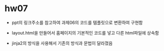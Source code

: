 # hw07

- ppt의 링크주소를 참고하여 과제06의 코드를 템플릿으로 변환하여 구현함

- layout.html을 만들어서 홈페이지의 기본적인 코드를 넣고 다른 html파일에 상속함

- jinja2의 방식을 사용해서 기존의 방식과 문법이 달라졌음
